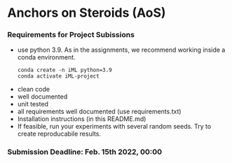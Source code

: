 # Anchors on Steroids (AoS)
### Requirements for Project Subissions
* use python 3.9. As in the assignments, we recommend working inside a conda environment.
  ```
  conda create -n iML python=3.9
  conda activate iML-project
  ```
* clean code
* well documented
* unit tested
* all requirements well documented (use requirements.txt)
* Installation instructions (in this README.md)
* If feasible, run your experiments with several random seeds. Try to create reproducabile results.

### Submission Deadline: Feb. 15th 2022, 00:00


